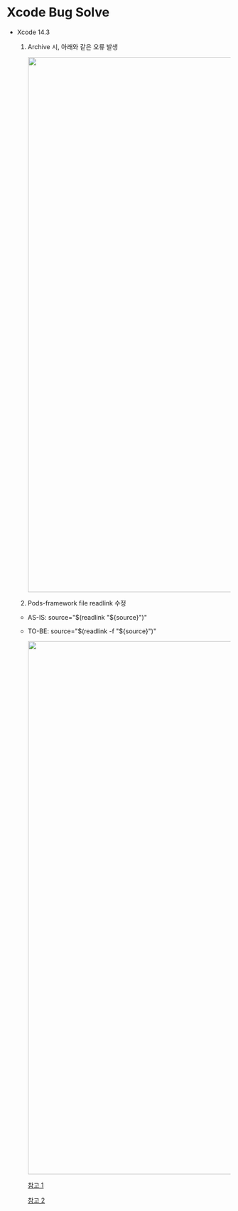 # Xcode Bug Solve
- Xcode 14.3
  1. Archive 시, 아래와 같은 오류 발생 

      <img width="1203" src="https://user-images.githubusercontent.com/46417892/232380658-d46ae6ea-021d-4604-a17c-8a38fff7784a.png">

  2. Pods-framework file readlink 수정 
    - AS-IS: source="$(readlink "${source}")"
    - TO-BE: source="$(readlink -f "${source}")"

      <img width="1199" src="https://user-images.githubusercontent.com/46417892/232380927-9618766f-7b12-48b1-817a-53011aa04298.png">

      [참고 1](https://developer.apple.com/forums/thread/725230?answerId=746897022#746897022)  

      [참고 2](https://developer.apple.com/forums/thread/727525)
